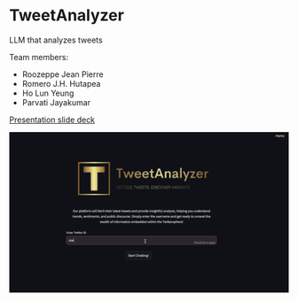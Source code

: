 # TweetAnalyzer 
LLM that analyzes tweets

Team members: <br />
- Roozeppe Jean Pierre
- Romero J.H. Hutapea
- Ho Lun Yeung
- Parvati Jayakumar

[Presentation slide deck](<demo/Tweet Analyzer.pdf>)

![demo gif](/demo/demo.gif)

